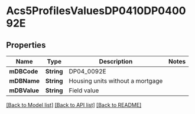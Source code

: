 # Acs5ProfilesValuesDP0410DP040092E

## Properties
Name | Type | Description | Notes
------------ | ------------- | ------------- | -------------
**mDBCode** | **String** | DP04_0092E | 
**mDBName** | **String** | Housing units without a mortgage | 
**mDBValue** | **String** | Field value | 

[[Back to Model list]](../README.md#documentation-for-models) [[Back to API list]](../README.md#documentation-for-api-endpoints) [[Back to README]](../README.md)


